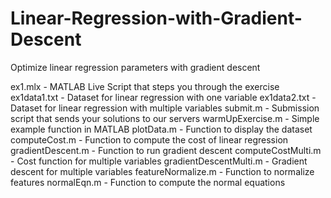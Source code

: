 # Linear-Regression-with-Gradient-Descent
Optimize linear regression parameters with gradient descent

ex1.mlx - MATLAB Live Script that steps you through the exercise
ex1data1.txt - Dataset for linear regression with one variable
ex1data2.txt - Dataset for linear regression with multiple variables
submit.m - Submission script that sends your solutions to our servers
warmUpExercise.m - Simple example function in MATLAB
plotData.m - Function to display the dataset
computeCost.m - Function to compute the cost of linear regression
gradientDescent.m - Function to run gradient descent
computeCostMulti.m - Cost function for multiple variables
gradientDescentMulti.m - Gradient descent for multiple variables
featureNormalize.m - Function to normalize features
normalEqn.m - Function to compute the normal equations
